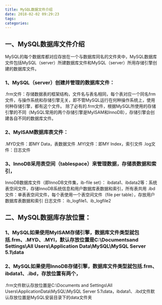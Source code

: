 ```yaml
---
title: MySQL数据文件介绍
date: 2018-02-02 09:29:23
tags:
categories:
---
```

## 一、MySQL数据库文件介绍
MySQL的每个数据库都对应存放在一个与数据库同名的文件夹中，MySQL数据库文件包括MySQL（server）所建数据库文件和MySQL（server）所用存储引擎创建的数据库文件。

### 1、MySQL（server）创建并管理的数据库文件：
.frm文件：存储数据表的框架结构，文件名与表名相同，每个表对应一个同名frm文件，与操作系统和存储引擎无关，即不管MySQL运行在何种操作系统上，使用何种存储引擎，都有这个文件。
除了必有的.frm文件，根据MySQL所使用的存储引擎的不同（MySQL常用的两个存储引擎是MyISAM和InnoDB），存储引擎会创建各自不同的数据库文件。

### 2、MyISAM数据库表文件：
.MYD文件：即MY Data，表数据文件
.MYI文件：即MY Index，索引文件
.log文件：日志文件

### 3、InnoDB采用表空间（tablespace）来管理数据，存储表数据和索引，
InnoDB数据库文件（即InnoDB文件集，ib-file set）：
ibdata1、ibdata2等：系统表空间文件，存储InnoDB系统信息和用户数据库表数据和索引，所有表共用
.ibd文件：单表表空间文件，每个表使用一个表空间文件（file per table），存放用户数据库表数据和索引
日志文件： ib_logfile1、ib_logfile2

## 二、MySQL数据库存放位置：
### 1、MySQL如果使用MyISAM存储引擎，数据库文件类型就包括.frm、.MYD、.MYI，默认存放位置是C:\Documentsand Settings\All Users\Application Data\MySQL\MySQL Server 5.1\data
### 2、MySQL如果使用InnoDB存储引擎，数据库文件类型就包括.frm、ibdata1、.ibd，存放位置有两个，
.frm文件默认存放位置是C:\Documents and Settings\All Users\ApplicationData\MySQL\MySQL Server 5.1\data，ibdata1、.ibd文件默认存放位置是MySQL安装目录下的data文件夹